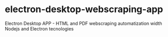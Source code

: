 # electron-desktop-webscraping-app
Electron Desktop APP - HTML and PDF webscraping automatization width Nodejs and Electron tecnologies
